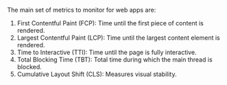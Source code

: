 The main set of metrics to monitor for web apps are:

1. First Contentful Paint (FCP): Time until the first piece of content is rendered.
2. Largest Contentful Paint (LCP): Time until the largest content element is rendered.
3. Time to Interactive (TTI): Time until the page is fully interactive.
4. Total Blocking Time (TBT): Total time during which the main thread is blocked.
5. Cumulative Layout Shift (CLS): Measures visual stability.
